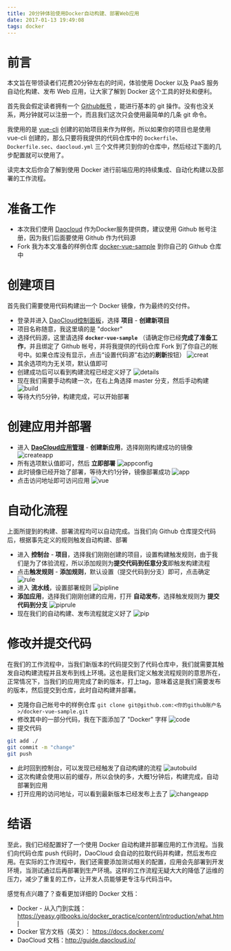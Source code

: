 ```yaml
---
title: 20分钟体验使用Docker自动构建、部署Web应用
date: 2017-01-13 19:49:08
tags: docker
---
```

# 前言
本文旨在带领读者们花费20分钟左右的时间，体验使用 Docker 以及 PaaS 服务自动化构建、发布 Web 应用，让大家了解到 Docker 这个工具的好处和便利。

首先我会假定读者拥有一个 [Github帐号](https://github.com) ，能进行基本的 git 操作。没有也没关系，两分钟就可以注册一个，而且我们这次只会使用最简单的几条 git 命令。

我使用的是 [vue-cli](https://github.com/vuejs/vue-cli) 创建的初始项目来作为样例，所以如果你的项目也是使用 vue-cli 创建的，那么只要将我提供的代码仓库中的 `Dockerfile`、`Dockerfile.sec`、`daocloud.yml` 三个文件拷贝到你的仓库中，然后经过下面的几步配置就可以使用了。

读完本文后你会了解到使用 Docker 进行前端应用的持续集成、自动化构建以及部署的工作流程。

# 准备工作
- 本次我们使用 [Daocloud](https://www.daocloud.io/) 作为Docker服务提供商，建议使用 Github 帐号注册，因为我们后面要使用 Github 作为代码源
- Fork 我为本文准备的样例仓库 [docker-vue-sample](https://github.com/keifergu/docker-vue-sample) 到你自己的 Github 仓库中

# 创建项目
首先我们需要使用代码构建出一个 Docker 镜像，作为最终的交付件。
- 登录并进入 [DaoCloud控制面板](https://dashboard.daocloud.io/)，选择 **项目** - **创建新项目**
- 项目名称随意，我这里填的是 "docker"
- 选择代码源，这里请选择 **`docker-vue-sample`** （请确定你已经**完成了准备工作**，并且绑定了 Github 帐号，并将我提供的代码仓库 Fork 到了你自己的帐号中。如果仓库没有显示，点击“设置代码源”右边的**刷新**按钮）
![creat](/images/create.png)
- 其余选项均为无关项，默认值即可
- 创建成功后可以看到构建流程已经定义好了
![details](/images/details.png)
- 现在我们需要手动构建一次，在右上角选择 master 分支，然后手动构建
![build](/images/build.png)
- 等待大约5分钟，构建完成，可以开始部署

# 创建应用并部署
- 进入 **[DaoCloud应用管理](https://dashboard.daocloud.io/apps)** - **创建新应用**，选择刚刚构建成功的镜像
![createapp](/images/createapp.png)
- 所有选项默认值即可，然后 **立即部署**
![appconfig](/images/appconf.png)
- 此时镜像已经开始了部署，等待大约1分钟，镜像部署成功
![app](/images/release.png)
- 点击访问地址即可访问应用
![vue](/images/vue.png)

# 自动化流程
上面所提到的构建、部署流程均可以自动完成。当我们向 Github 仓库提交代码后，根据事先定义的规则触发自动构建、部署
- 进入 **控制台** - **项目**，选择我们刚刚创建的项目，设置构建触发规则，由于我们是为了体验流程，所以添加规则为**提交代码到任意分支**即触发构建流程 
- 点击**触发规则** - **添加规则**，默认设置（提交代码到分支）即可，点击确定
![rule](/images/rule.png)
- 进入 **流水线**，设置部署规则
![pipline](/images/pipline.png)
- **添加应用**，选择我们刚刚创建的应用，打开 **自动发布**，选择触发规则为 **提交代码到分支**
![piprule](/images/piprule.png)
- 现在我们的自动构建、发布流程就定义好了
![pip](/images/pip.png)

# 修改并提交代码
在我们的工作流程中，当我们新版本的代码提交到了代码仓库中，我们就需要其触发自动构建流程并且发布到线上环境。这也是我们定义触发流程规则的意思所在，正常情况下，当我们的应用完成了新的版本，打上tag，意味着这是我们需要发布的版本，然后提交到仓库，此时自动构建并部署。

- 克隆你自己帐号中的样例仓库
`git clone git@github.com:<你的github账户名>/docker-vue-sample.git`
- 修改其中的一部分代码，我在下面添加了 "Docker" 字样
![code](/images/changecode.png)
- 提交代码
```bash
git add ./
git commit -m "change"
git push
```
- 此时回到控制台，可以发现已经触发了自动构建的流程
![autobuild](/images/autobuild.png)
- 这次构建会使用以前的缓存，所以会快的多，大概1分钟后，构建完成，自动部署到应用
- 打开应用的访问地址，可以看到最新版本已经发布上去了
![changeapp](/images/changeapp.png)

# 结语
至此，我们已经配置好了一个使用 Docker 自动构建并部署应用的工作流程。当我们向代码仓库 push 代码时，DaoCloud 会自动的拉取代码并构建，然后发布应用。在实际的工作流程中，我们还需要添加测试相关的配置，应用会先部署到开发环境，当测试通过后再部署到生产环境。这样的工作流程无疑大大的降低了运维的压力，减少了重复的工作，让开发人员能够更专注与代码当中。

感觉有点兴趣了？查看更加详细的 Docker 文档：
- Docker - 从入门到实践： https://yeasy.gitbooks.io/docker_practice/content/introduction/what.html
- Docker 官方文档（英文）： https://docs.docker.com/
- DaoCloud 文档：http://guide.daocloud.io/
